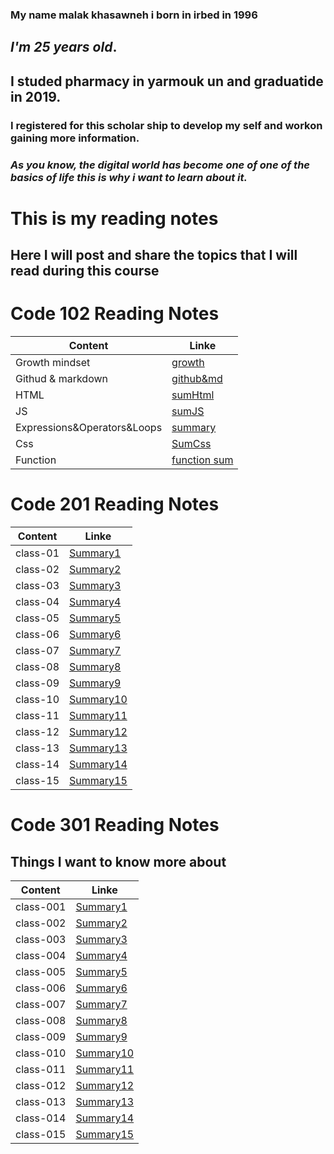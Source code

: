 ### My name malak khasawneh i born in irbed in 1996
## **_I'm 25 years old_**.
## **I studed pharmacy in yarmouk un and graduatide in 2019.**
### I registered for this scholar ship to develop my self and workon gaining more information.
### _**As you know, the digital world has become one of one of the basics of life this is why i want to learn about it.**_ 
# This is my reading notes
## Here I will post and share the topics that I will read during this course
# Code 102 Reading Notes

| Content      | Linke |
| ----------- | ----------- |
| Growth mindset      | [growth](https://malakkhasawneh2.github.io/reading-notes/one)       |
| Githud & markdown   | [github&md](https://github.com/malakkhasawneh2/reading-notes/blob/main/summarize1.md)        |
| HTML   | [sumHtml](https://malakkhasawneh2.github.io/reading-notes/hhhh)        |
| JS   | [sumJS](https://malakkhasawneh2.github.io/reading-notes/jssumm)        |
| Expressions&Operators&Loops   | [summary](https://malakkhasawneh2.github.io/reading-notes/loop)        |
| Css   | [SumCss](https://malakkhasawneh2.github.io/reading-notes/css)        |
| Function   | [function sum](https://malakkhasawneh2.github.io/reading-notes/Functions)        |









# **Code 201 Reading Notes**

| Content      | Linke |
| ----------- | ----------- |
| class-01      | [Summary1](https://malakkhasawneh2.github.io/reading-notes/201/class-01)       |
| class-02   | [Summary2](https://malakkhasawneh2.github.io/reading-notes/201/class-02)        |
| class-03   | [Summary3](https://malakkhasawneh2.github.io/reading-notes/201/class-03)        |
| class-04   | [Summary4](https://malakkhasawneh2.github.io/reading-notes/201/class-04)        |
| class-05   | [Summary5](https://malakkhasawneh2.github.io/reading-notes/201/class-05)        |
| class-06   | [Summary6](https://malakkhasawneh2.github.io/reading-notes/201/class-06)        |
| class-07   | [Summary7](https://malakkhasawneh2.github.io/reading-notes/201/class-07)        |
| class-08   | [Summary8](https://malakkhasawneh2.github.io/reading-notes/201/class-08)        |
| class-09   | [Summary9](https://malakkhasawneh2.github.io/reading-notes/201/class-09)        |
| class-10   | [Summary10](https://malakkhasawneh2.github.io/reading-notes/201/class-10)        |
| class-11   | [Summary11](https://malakkhasawneh2.github.io/reading-notes/201/class-11)        |
| class-12   | [Summary12](https://malakkhasawneh2.github.io/reading-notes/201/class-12)        |
| class-13   | [Summary13](https://malakkhasawneh2.github.io/reading-notes/201/class-13)        |
| class-14   | [Summary14](https://malakkhasawneh2.github.io/reading-notes/201/class-14)        |
| class-15   | [Summary15](https://malakkhasawneh2.github.io/reading-notes/201/class-15)        |



# **Code 301 Reading Notes**
## Things I want to know more about


| Content      | Linke |
| ----------- | ----------- |
| class-001      | [Summary1](https://malakkhasawneh2.github.io/reading-notes/301/class-001)       |
| class-002   | [Summary2](https://malakkhasawneh2.github.io/reading-notes/301/class-002)        |
| class-003   | [Summary3](https://malakkhasawneh2.github.io/reading-notes/301/class-003)        |
| class-004   | [Summary4](https://malakkhasawneh2.github.io/reading-notes/301/class-004)        |
| class-005   | [Summary5](https://malakkhasawneh2.github.io/reading-notes/301/class-005)        |
| class-006   | [Summary6](https://malakkhasawneh2.github.io/reading-notes/301/class-006)        |
| class-007   | [Summary7](https://malakkhasawneh2.github.io/reading-notes/301/class-007)        |
| class-008   | [Summary8](https://malakkhasawneh2.github.io/reading-notes/301/class-008)        |
| class-009   | [Summary9](https://malakkhasawneh2.github.io/reading-notes/301/class-009)        |
| class-010   | [Summary10](https://malakkhasawneh2.github.io/reading-notes/301/class-010)        |
| class-011   | [Summary11](https://malakkhasawneh2.github.io/reading-notes/301/class-011)        |
| class-012   | [Summary12](https://malakkhasawneh2.github.io/reading-notes/301/class-012)        |
| class-013   | [Summary13](https://malakkhasawneh2.github.io/reading-notes/301/class-013)        |
| class-014   | [Summary14](https://malakkhasawneh2.github.io/reading-notes/301/class-014)        |
| class-015   | [Summary15](https://malakkhasawneh2.github.io/reading-notes/301/class-015)        |

